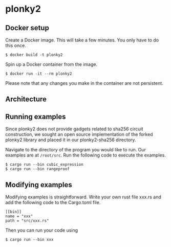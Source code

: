 # plonky2

## Docker setup

Create a Docker image. This will take a few minutes. You only have to do 
this once.
```
$ docker build -t plonky2
```

Spin up a Docker container from the image.
```
$ docker run -it --rm plonky2
```

Please note that any changes you make in the container are not persistent. 

## Architecture

## Running examples

Since plonky2 does not provide gadgets related to sha256 circuit construction, we sought an open source implementation of the forked plonky2 library and placed it in our plonky2-sha256 directory.

Navigate to the directory of the program you would like to run.
Our examples are at `/root/src`.
Run the following code to execute the examples.
```
$ cargo run --bin cubic_expression
$ cargo run --bin rangeproof
```

## Modifying examples
Modifying examples is straightforward. Write your own rust file xxx.rs and add the following code to the Cargo.toml file.
```
[[bin]]
name = "xxx"
path = "src/xxx.rs"
```
Then you can run your code using
```
$ cargo run --bin xxx
```


